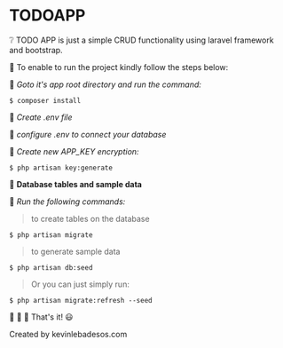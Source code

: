 # TODOAPP

:grey_question: TODO APP is just a simple CRUD functionality using laravel framework and bootstrap.

:pushpin: To enable to run the project kindly follow the steps below:

:small_blue_diamond: *Goto it's app root directory and run the command:*
```
$ composer install
```
:small_blue_diamond: *Create .env file*  

:small_blue_diamond: *configure .env to connect your database*  

:small_blue_diamond: *Create new APP_KEY encryption:*  
```
$ php artisan key:generate
```



:open_file_folder: **Database tables and sample data**  

:small_blue_diamond: *Run the following commands:*  
> to create tables on the database
```
$ php artisan migrate
```
> to generate sample data
```
$ php artisan db:seed 
```
> Or you can just simply run:
```
$ php artisan migrate:refresh --seed
```


:sparkler: :tada: :sparkler: That's it! :smiley:

Created by kevinlebadesos.com
